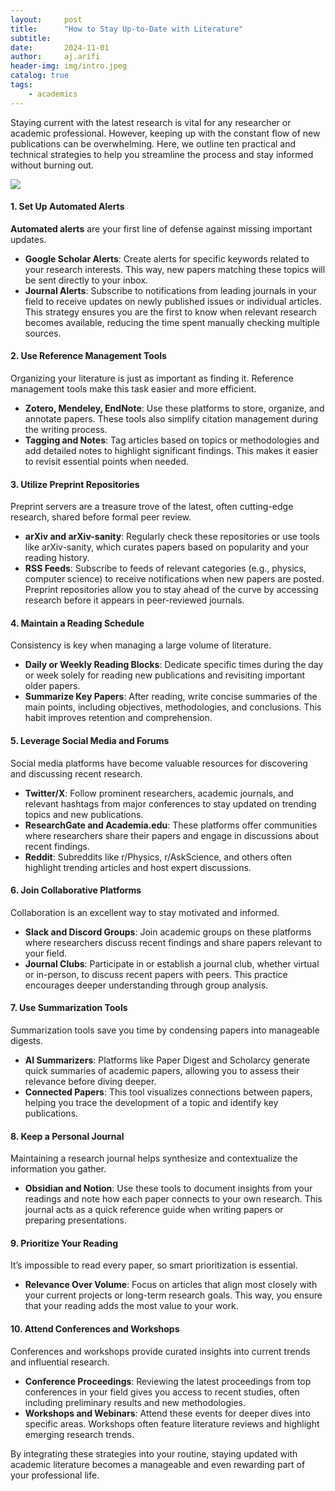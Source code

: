 ```yaml
---
layout:     post
title:      "How to Stay Up-to-Date with Literature"
subtitle:   
date:       2024-11-01
author:     aj.arifi
header-img: img/intro.jpeg
catalog: true
tags:
    - academics
---
```



Staying current with the latest research is vital for any researcher or academic professional. However, keeping up with the constant flow of new publications can be overwhelming. 
Here, we outline ten practical and technical strategies to help you streamline the process and stay informed without burning out.

![](https://cdn-v2.asla.org/uploadedImages/CMS/Shop/Bookstore/books.jpg)


#### 1. Set Up Automated Alerts

**Automated alerts** are your first line of defense against missing important updates.
- **Google Scholar Alerts**: Create alerts for specific keywords related to your research interests. This way, new papers matching these topics will be sent directly to your inbox.
- **Journal Alerts**: Subscribe to notifications from leading journals in your field to receive updates on newly published issues or individual articles.
This strategy ensures you are the first to know when relevant research becomes available, reducing the time spent manually checking multiple sources.

#### 2. Use Reference Management Tools

Organizing your literature is just as important as finding it. Reference management tools make this task easier and more efficient.
- **Zotero, Mendeley, EndNote**: Use these platforms to store, organize, and annotate papers. These tools also simplify citation management during the writing process.
- **Tagging and Notes**: Tag articles based on topics or methodologies and add detailed notes to highlight significant findings. This makes it easier to revisit essential points when needed.

#### 3. Utilize Preprint Repositories

Preprint servers are a treasure trove of the latest, often cutting-edge research, shared before formal peer review.
- **arXiv and arXiv-sanity**: Regularly check these repositories or use tools like arXiv-sanity, which curates papers based on popularity and your reading history.
- **RSS Feeds**: Subscribe to feeds of relevant categories (e.g., physics, computer science) to receive notifications when new papers are posted.
Preprint repositories allow you to stay ahead of the curve by accessing research before it appears in peer-reviewed journals.

#### 4. Maintain a Reading Schedule

Consistency is key when managing a large volume of literature.
- **Daily or Weekly Reading Blocks**: Dedicate specific times during the day or week solely for reading new publications and revisiting important older papers.
- **Summarize Key Papers**: After reading, write concise summaries of the main points, including objectives, methodologies, and conclusions. This habit improves retention and comprehension.

#### 5. Leverage Social Media and Forums

Social media platforms have become valuable resources for discovering and discussing recent research.
- **Twitter/X**: Follow prominent researchers, academic journals, and relevant hashtags from major conferences to stay updated on trending topics and new publications.
- **ResearchGate and Academia.edu**: These platforms offer communities where researchers share their papers and engage in discussions about recent findings.
- **Reddit**: Subreddits like r/Physics, r/AskScience, and others often highlight trending articles and host expert discussions.

#### 6. Join Collaborative Platforms

Collaboration is an excellent way to stay motivated and informed.
- **Slack and Discord Groups**: Join academic groups on these platforms where researchers discuss recent findings and share papers relevant to your field.
- **Journal Clubs**: Participate in or establish a journal club, whether virtual or in-person, to discuss recent papers with peers. This practice encourages deeper understanding through group analysis.

#### 7. Use Summarization Tools

Summarization tools save you time by condensing papers into manageable digests.
- **AI Summarizers**: Platforms like Paper Digest and Scholarcy generate quick summaries of academic papers, allowing you to assess their relevance before diving deeper.
- **Connected Papers**: This tool visualizes connections between papers, helping you trace the development of a topic and identify key publications.

#### 8. Keep a Personal Journal

Maintaining a research journal helps synthesize and contextualize the information you gather.
- **Obsidian and Notion**: Use these tools to document insights from your readings and note how each paper connects to your own research. This journal acts as a quick reference guide when writing papers or preparing presentations.

#### 9. Prioritize Your Reading

It’s impossible to read every paper, so smart prioritization is essential.
- **Relevance Over Volume**: Focus on articles that align most closely with your current projects or long-term research goals. This way, you ensure that your reading adds the most value to your work.

#### 10. Attend Conferences and Workshops

Conferences and workshops provide curated insights into current trends and influential research.
- **Conference Proceedings**: Reviewing the latest proceedings from top conferences in your field gives you access to recent studies, often including preliminary results and new methodologies.
- **Workshops and Webinars**: Attend these events for deeper dives into specific areas. Workshops often feature literature reviews and highlight emerging research trends.


By integrating these strategies into your routine, staying updated with academic literature becomes a manageable and even rewarding part of your professional life.

